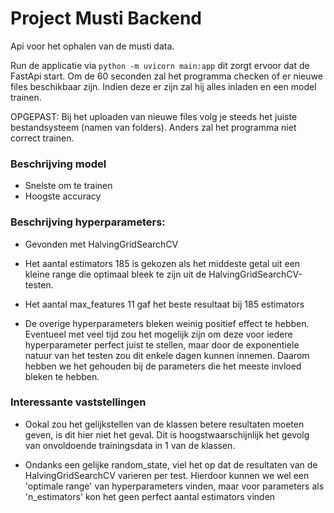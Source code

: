 # Project Musti Backend

Api voor het ophalen van de musti data.

Run de applicatie via `python -m uvicorn main:app` dit zorgt ervoor dat de FastApi start. Om de 60 seconden zal het programma checken of er nieuwe files beschikbaar zijn. Indien deze er zijn zal hij alles inladen en een model trainen.

OPGEPAST: Bij het uploaden van nieuwe files volg je steeds het juiste bestandsysteem (namen van folders). Anders zal het programma niet correct trainen.

### Beschrijving model
- Snelste om te trainen
- Hoogste accuracy

### Beschrijving hyperparameters:
- Gevonden met HalvingGridSearchCV

- Het aantal estimators 185 is gekozen als het middeste getal uit een kleine range die optimaal bleek te zijn uit de HalvingGridSearchCV-testen.

- Het aantal max_features 11 gaf het beste resultaat bij 185 estimators

- De overige hyperparameters bleken weinig positief effect te hebben. Eventueel met veel tijd zou het mogelijk zijn om deze voor iedere hyperparameter perfect juist te stellen, maar door de exponentiele natuur van het testen zou dit enkele dagen kunnen innemen. Daarom hebben we het gehouden bij de parameters die het meeste invloed bleken te hebben.

### Interessante vaststellingen
- Ookal zou het gelijkstellen van de klassen betere resultaten moeten geven, is dit hier niet het geval. Dit is hoogstwaarschijnlijk het gevolg van onvoldoende trainingsdata in 1 van de klassen.

- Ondanks een gelijke random_state, viel het op dat de resultaten van de HalvingGridSearchCV varieren per test. Hierdoor kunnen we wel een 'optimale range' van hyperparameters vinden, maar voor parameters als 'n_estimators' kon het geen perfect aantal estimators vinden